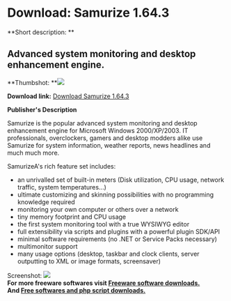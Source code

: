 # Download: Samurize 1.64.3

**Short description: **

## Advanced system monitoring and desktop enhancement engine.

  
**Thumbshot: **![](http://www.freewarefiles.com/screenshot/samurize_md.gif)   
  
**Download link:** [Download Samurize 1.64.3](http://freesoftwares.boysofts.com/Samurize_program_13744.html)  
  

**Publisher's Description**  
  

Samurize is the popular advanced system monitoring and desktop enhancement
engine for Microsoft Windows 2000/XP/2003. IT professionals, overclockers,
gamers and desktop modders alike use Samurize for system information, weather
reports, news headlines and much much more.

SamurizeA's rich feature set includes:

  * an unrivalled set of built-in meters (Disk utilization, CPU usage, network traffic, system temperatures...) 
  * ultimate customizing and skinning possibilities with no programming knowledge required 
  * monitoring your own computer or others over a network 
  * tiny memory footprint and CPU usage 
  * the first system monitoring tool with a true WYSIWYG editor 
  * full extensibility via scripts and plugins with a powerful plugin SDK/API 
  * minimal software requirements (no .NET or Service Packs necessary) 
  * multimonitor support 
  * many usage options (desktop, taskbar and clock clients, server outputting to XML or image formats, screensaver) 

  
  
Screenshot: ![](http://www.freewarefiles.com/screenshot/samurize.gif)  
**For more freeware softwares visit [Freeware software downloads.](http://freesoftwares.boysofts.com/)**   
**And [Free softwares and php script downloads.](http://www.boysofts.com/)**

